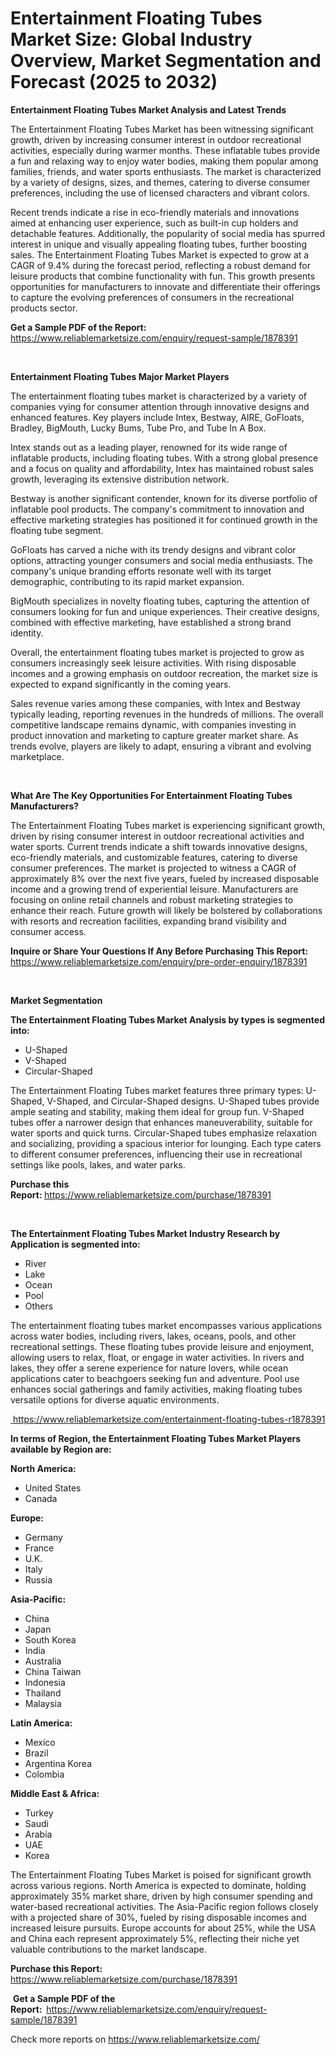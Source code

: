 <p><h1>Entertainment Floating Tubes Market Size: Global Industry Overview, Market Segmentation and Forecast (2025 to 2032)</h1></p><p><strong>Entertainment Floating Tubes Market Analysis and Latest Trends</strong></p>
<p><p>The Entertainment Floating Tubes Market has been witnessing significant growth, driven by increasing consumer interest in outdoor recreational activities, especially during warmer months. These inflatable tubes provide a fun and relaxing way to enjoy water bodies, making them popular among families, friends, and water sports enthusiasts. The market is characterized by a variety of designs, sizes, and themes, catering to diverse consumer preferences, including the use of licensed characters and vibrant colors.</p><p>Recent trends indicate a rise in eco-friendly materials and innovations aimed at enhancing user experience, such as built-in cup holders and detachable features. Additionally, the popularity of social media has spurred interest in unique and visually appealing floating tubes, further boosting sales. The Entertainment Floating Tubes Market is expected to grow at a CAGR of 9.4% during the forecast period, reflecting a robust demand for leisure products that combine functionality with fun. This growth presents opportunities for manufacturers to innovate and differentiate their offerings to capture the evolving preferences of consumers in the recreational products sector.</p></p>
<p><strong>Get a Sample PDF of the Report:&nbsp;</strong> <a href="https://www.reliablemarketsize.com/enquiry/request-sample/1878391?utm_campaign=1845&utm_medium=2&utm_source=Github&utm_content=ia&utm_term=10022025&utm_id=entertainment-floating-tubes">https://www.reliablemarketsize.com/enquiry/request-sample/1878391</a></p>
<p>&nbsp;</p>
<p><strong>Entertainment Floating Tubes Major Market Players</strong></p>
<p><p>The entertainment floating tubes market is characterized by a variety of companies vying for consumer attention through innovative designs and enhanced features. Key players include Intex, Bestway, AIRE, GoFloats, Bradley, BigMouth, Lucky Bums, Tube Pro, and Tube In A Box.</p><p>Intex stands out as a leading player, renowned for its wide range of inflatable products, including floating tubes. With a strong global presence and a focus on quality and affordability, Intex has maintained robust sales growth, leveraging its extensive distribution network.</p><p>Bestway is another significant contender, known for its diverse portfolio of inflatable pool products. The company's commitment to innovation and effective marketing strategies has positioned it for continued growth in the floating tube segment.</p><p>GoFloats has carved a niche with its trendy designs and vibrant color options, attracting younger consumers and social media enthusiasts. The company's unique branding efforts resonate well with its target demographic, contributing to its rapid market expansion.</p><p>BigMouth specializes in novelty floating tubes, capturing the attention of consumers looking for fun and unique experiences. Their creative designs, combined with effective marketing, have established a strong brand identity.</p><p>Overall, the entertainment floating tubes market is projected to grow as consumers increasingly seek leisure activities. With rising disposable incomes and a growing emphasis on outdoor recreation, the market size is expected to expand significantly in the coming years. </p><p>Sales revenue varies among these companies, with Intex and Bestway typically leading, reporting revenues in the hundreds of millions. The overall competitive landscape remains dynamic, with companies investing in product innovation and marketing to capture greater market share. As trends evolve, players are likely to adapt, ensuring a vibrant and evolving marketplace.</p></p>
<p>&nbsp;</p>
<p><strong>What Are The Key Opportunities For Entertainment Floating Tubes Manufacturers?</strong></p>
<p><p>The Entertainment Floating Tubes market is experiencing significant growth, driven by rising consumer interest in outdoor recreational activities and water sports. Current trends indicate a shift towards innovative designs, eco-friendly materials, and customizable features, catering to diverse consumer preferences. The market is projected to witness a CAGR of approximately 8% over the next five years, fueled by increased disposable income and a growing trend of experiential leisure. Manufacturers are focusing on online retail channels and robust marketing strategies to enhance their reach. Future growth will likely be bolstered by collaborations with resorts and recreation facilities, expanding brand visibility and consumer access.</p></p>
<p><strong>Inquire or Share Your Questions If Any Before Purchasing This Report:</strong> <a href="https://www.reliablemarketsize.com/enquiry/pre-order-enquiry/1878391?utm_campaign=1845&utm_medium=2&utm_source=Github&utm_content=ia&utm_term=10022025&utm_id=entertainment-floating-tubes">https://www.reliablemarketsize.com/enquiry/pre-order-enquiry/1878391</a></p>
<p>&nbsp;</p>
<p><strong>Market Segmentation</strong></p>
<p><strong>The Entertainment Floating Tubes Market Analysis by types is segmented into:</strong></p>
<p><ul><li>U-Shaped</li><li>V-Shaped</li><li>Circular-Shaped</li></ul></p>
<p><p>The Entertainment Floating Tubes market features three primary types: U-Shaped, V-Shaped, and Circular-Shaped designs. U-Shaped tubes provide ample seating and stability, making them ideal for group fun. V-Shaped tubes offer a narrower design that enhances maneuverability, suitable for water sports and quick turns. Circular-Shaped tubes emphasize relaxation and socializing, providing a spacious interior for lounging. Each type caters to different consumer preferences, influencing their use in recreational settings like pools, lakes, and water parks.</p></p>
<p><strong>Purchase this Report:&nbsp;</strong><a href="https://www.reliablemarketsize.com/purchase/1878391?utm_campaign=1845&utm_medium=2&utm_source=Github&utm_content=ia&utm_term=10022025&utm_id=entertainment-floating-tubes">https://www.reliablemarketsize.com/purchase/1878391</a></p>
<p>&nbsp;</p>
<p><strong>The Entertainment Floating Tubes Market Industry Research by Application is segmented into:</strong></p>
<p><ul><li>River</li><li>Lake</li><li>Ocean</li><li>Pool</li><li>Others</li></ul></p>
<p><p>The entertainment floating tubes market encompasses various applications across water bodies, including rivers, lakes, oceans, pools, and other recreational settings. These floating tubes provide leisure and enjoyment, allowing users to relax, float, or engage in water activities. In rivers and lakes, they offer a serene experience for nature lovers, while ocean applications cater to beachgoers seeking fun and adventure. Pool use enhances social gatherings and family activities, making floating tubes versatile options for diverse aquatic environments.</p></p>
<p><a href="https://www.reliablemarketsize.com/entertainment-floating-tubes-r1878391?utm_campaign=1845&utm_medium=2&utm_source=Github&utm_content=ia&utm_term=10022025&utm_id=entertainment-floating-tubes">&nbsp;https://www.reliablemarketsize.com/entertainment-floating-tubes-r1878391</a></p>
<p><strong>In terms of Region, the Entertainment Floating Tubes Market Players available by Region are:</strong></p>
<p>
    <p> <strong> North America: </strong>
        <ul>
            <li>United States</li>
            <li>Canada</li>
        </ul>
        </p> 
    <p> <strong> Europe: </strong>
        <ul>
            <li>Germany</li>
            <li>France</li>
            <li>U.K.</li>
            <li>Italy</li>
            <li>Russia</li>
        </ul>
        </p> 
    <p> <strong> Asia-Pacific: </strong>
        <ul>
            <li>China</li>
            <li>Japan</li>
            <li>South Korea</li>
            <li>India</li>
            <li>Australia</li>
            <li>China Taiwan</li>
            <li>Indonesia</li>
            <li>Thailand</li>
            <li>Malaysia</li>
        </ul>
        </p> 
    <p> <strong> Latin America: </strong>
        <ul>
            <li>Mexico</li>
            <li>Brazil</li>
            <li>Argentina Korea</li>
            <li>Colombia</li>
        </ul>
        </p> 
    <p> <strong> Middle East & Africa: </strong>
        <ul>
            <li>Turkey</li>
            <li>Saudi</li>
            <li>Arabia</li>
            <li>UAE</li>
            <li>Korea</li>
        </ul>
    </p>
    </p>
<p><p>The Entertainment Floating Tubes Market is poised for significant growth across various regions. North America is expected to dominate, holding approximately 35% market share, driven by high consumer spending and water-based recreational activities. The Asia-Pacific region follows closely with a projected share of 30%, fueled by rising disposable incomes and increased leisure pursuits. Europe accounts for about 25%, while the USA and China each represent approximately 5%, reflecting their niche yet valuable contributions to the market landscape.</p></p>
<p><strong>Purchase this Report: </strong><a href="https://www.reliablemarketsize.com/purchase/1878391?utm_campaign=1845&utm_medium=2&utm_source=Github&utm_content=ia&utm_term=10022025&utm_id=entertainment-floating-tubes">https://www.reliablemarketsize.com/purchase/1878391</a></p>
<p>&nbsp;<strong>Get a Sample PDF of the Report:&nbsp;&nbsp;</strong><a href="https://www.reliablemarketsize.com/enquiry/request-sample/1878391?utm_campaign=1845&utm_medium=2&utm_source=Github&utm_content=ia&utm_term=10022025&utm_id=entertainment-floating-tubes">https://www.reliablemarketsize.com/enquiry/request-sample/1878391</a></p>
<p><strong></strong></p>
<p>Check more reports on <a href="https://www.reliablemarketsize.com/?utm_campaign=1845&utm_medium=2&utm_source=Github&utm_content=ia&utm_term=10022025&utm_id=entertainment-floating-tubes">https://www.reliablemarketsize.com/</a></p>